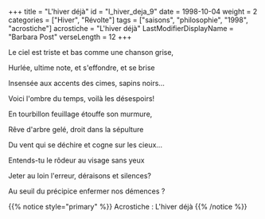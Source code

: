 +++
title = "L'hiver déjà"
id = "l_hiver_deja_9"
date = 1998-10-04
weight = 2
categories = ["Hiver", "Révolte"]
tags = ["saisons", "philosophie", "1998", "acrostiche"]
acrostiche = "L'hiver déjà"
LastModifierDisplayName = "Barbara Post"
verseLength = 12
+++

Le ciel est triste et bas comme une chanson grise,

Hurlée, ultime note, et s'effondre, et se brise

Insensée aux accents des cimes, sapins noirs...

Voici l'ombre du temps, voilà les désespoirs!

En tourbillon feuillage étouffe son murmure,

Rêve d'arbre gelé, droit dans la sépulture

Du vent qui se déchire et cogne sur les cieux...

Entends-tu le rôdeur au visage sans yeux

Jeter au loin l'erreur, déraisons et silences?

Au seuil du précipice enfermer nos démences ?

{{% notice style="primary" %}}
Acrostiche : L'hiver déjà
{{% /notice %}}
